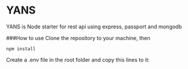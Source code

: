 # YANS

YANS is Node starter for rest api using express, passport and mongodb

###How to use
Clone the repository to your machine, then
````
npm install
````
Create a .env file in the root folder and copy this lines to it:
